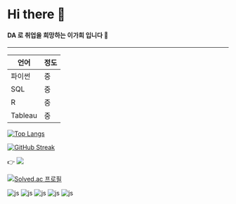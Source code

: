 # Hi there 👋

#### DA 로 취업을 희망하는 이가희 입니다 🙂  
---


|언어|정도|
|--|--|
|파이썬|중|
|SQL|중|
|R|중|
|Tableau|중|

[![Top Langs](https://github-readme-stats.vercel.app/api/top-langs/?username=lilixxi)](https://github.com/anuraghazra/github-readme-stats)

[![GitHub Streak](https://streak-stats.demolab.com?user=leegahee&theme=dark&locale=ko&date_format=%5BY.%5Dn.j)](https://git.io/streak-stats) 

👉 <a href="https://www.instagram.com/lijiaxi21/"><img src="https://img.shields.io/badge/Instagram-E4405F?style=flat-square&logo=Instagram&logoColor=white"/></a>  

[![Solved.ac
프로필](https://www.acmicpc.net/user/lijiaxi2319)](https://solved.ac/{handle})

![js](https://img.shields.io/badge/Python-3776AB?style=for-the-badge&logo=python&logoColor=white)
![js](https://img.shields.io/badge/R-276DC3?style=for-the-badge&logo=r&logoColor=white)
![js](https://img.shields.io/badge/MySQL-00000F?style=for-the-badge&logo=mysql&logoColor=white)
![js](https://img.shields.io/badge/HTML-239120?style=for-the-badge&logo=html5&logoColor=white)
![js](https://img.shields.io/badge/CSS-239120?&style=for-the-badge&logo=css3&logoColor=white)
